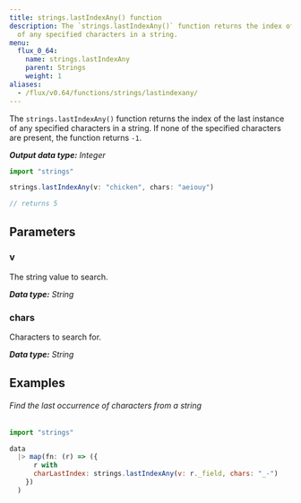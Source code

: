 ```yaml
---
title: strings.lastIndexAny() function
description: The `strings.lastIndexAny()` function returns the index of the last instance
  of any specified characters in a string.
menu:
  flux_0_64:
    name: strings.lastIndexAny
    parent: Strings
    weight: 1
aliases:
  - /flux/v0.64/functions/strings/lastindexany/
---
```


The `strings.lastIndexAny()` function returns the index of the last instance of any specified characters in a string.
If none of the specified characters are present, the function returns `-1`.

_**Output data type:** Integer_

```js
import "strings"

strings.lastIndexAny(v: "chicken", chars: "aeiouy")

// returns 5
```

## Parameters

### v
The string value to search.

_**Data type:** String_

### chars
Characters to search for.

_**Data type:** String_

## Examples

###### Find the last occurrence of characters from a string
```js
import "strings"

data
  |> map(fn: (r) => ({
      r with
      charLastIndex: strings.lastIndexAny(v: r._field, chars: "_-")
    })
  )
```
